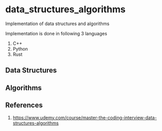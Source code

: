 # data_structures_algorithms
Implementation of data structures and algorithms

Implementation is done in following 3 languages
1. C++
2. Python
3. Rust

## Data Structures

## Algorithms


## References

1. https://www.udemy.com/course/master-the-coding-interview-data-structures-algorithms